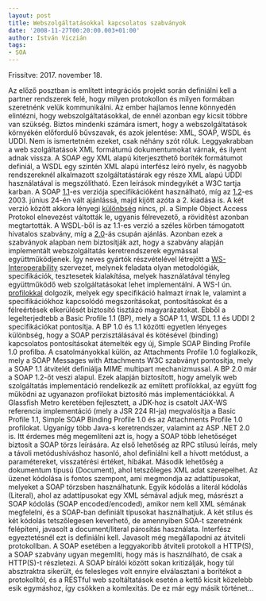 ```yaml
---
layout: post
title: Webszolgáltatásokkal kapcsolatos szabványok
date: '2008-11-27T00:20:00.003+01:00'
author: István Viczián
tags:
- SOA
---
```


Frissítve: 2017. november 18.

Az előző posztban is említett integrációs projekt során definiálni kell
a partner rendszerek felé, hogy milyen protokollon és milyen formában
szeretnénk velük kommunikálni. Az ember hajlamos lenne könnyedén
elintézni, hogy webszolgáltatásokkal, de ennél azonban egy kicsit
többre van szükség. Biztos mindenki számára ismert, hogy a webszolgáltatások
környékén előfordulő bűvszavak, és azok jelentése: XML,
SOAP, WSDL és UDDI. Nem is ismertetném ezeket, csak néhány szót róluk.
Leggyakrabban a web szolgáltatások XML formátumú dokumentumokat várnak,
és ilyent adnak vissza. A SOAP egy XML alapú kiterjeszthető boríték
formátumot definiál, a WSDL egy szintén XML alapú interfész leíró nyelv,
és nagyobb rendszereknél alkalmazott szolgáltatástárak egy része XML
alapú UDDI használatával is megszólítható. Ezen leírások mindegyikét a
W3C tartja karban. A SOAP
[1.1](http://www.w3.org/TR/2000/NOTE-SOAP-20000508/)-es verziója
specifikációként használható, míg az
[1.2](http://www.w3.org/TR/2007/REC-soap12-part0-20070427/)-es 2003.
június 24-én vált ajánlássá, majd kijött azóta a 2. kiadása is. A két
verzió között akkora lényegi
[különbség](http://www.idealliance.org/papers/xmle02/dx_xmle02/papers/02-02-02/02-02-02.html)
nincs, pl. a Simple Object Access Protokol elnevezést váltották le,
ugyanis félrevezető, a rövidítést azonban megtartották. A WSDL-ből is az
1.1-es verzió a széles körben támogatott hivatalos szabvány, míg a
[2.0](http://www.w3.org/TR/wsdl20/)-ás csupán ajánlás. Azonban ezek a
szabványok alapban nem biztosítják azt, hogy a szabvány alapján
implementált webszolgáltatás keretrendszerek egymással
együttműködjenek. Így neves gyártók részvételével létrejött a
[WS-Interoperability](http://www.ws-i.org) szervezet, melynek feladata
olyan metodológiák, specifikációk, tesztesetek kialakítása, melyek
használatával tényleg együttműködő web szolgáltatásokat lehet
implementálni. A WS-I ún.
[profilokkal](http://www.ws-i.org/deliverables/matrix.aspx) dolgozik,
melyek egy specifikáció halmazt írnak le, valamint a specifikációkhoz
kapcsolódó megszorításokat, pontosításokat és a félreértések elkerülését
biztosító tisztázó magyarázatokat. Ebből a legelterjedtebb a Basic
Profile 1.1 (BP), mely a SOAP 1.1, WSDL 1.1 és UDDI 2 specifikációkat
pontosítja. A BP 1.0 és 1.1 közötti egyetlen lényeges különbség, hogy a
SOAP perzisztálásával és kötésével (binding) kapcsolatos pontosításokat
átemelték egy új, Simple SOAP Binding Profile 1.0 profilba. A
csatolmányokkal külön, az Attachments Profile 1.0 foglalkozik, mely a
SOAP Messages with Attachments W3C szabványt pontosítja, mely a SOAP 1.1
átvitelét definiálja MIME multipart mechanizmussal. A BP 2.0 már a SOAP
1.2-őt veszi alapul. Ezek alapján biztosított, hogy amelyik web
szolgáltatás implementáció rendelkezik az említett profilokkal, az
együtt fog működni az ugyanazon profilokat biztosító más
implementációkkal. A Glassfish Metro keretében fejlesztett, a JDK-hoz is
csatolt JAX-WS referencia implementáció (mely a JSR 224 RI-ja)
megvalósítja a Basic Profile 1.1, Simple SOAP Binding Profile 1.0 és az
Attachments Profile 1.0 profilokat. Ugyanígy több Java-s keretrendszer,
valamint az ASP .NET 2.0 is. Itt érdemes még megemlíteni azt is, hogy a
SOAP több lehetőséget biztosít a SOAP törzs leírására. Az első lehetőség
az RPC stílusú leírás, mely a távoli metódushíváshoz hasonló, ahol
definiálni kell a hívott metódust, a paramétereket, visszatérési
értéket, hibákat. Második lehetőség a dokumentum típusú (Document), ahol
tetszőleges XML adat szerepelhet. Az üzenet kódolása is fontos szempont,
ami megmondja az adattípusokat, melyeket a SOAP törzsben használhatunk.
Egyik kódolás a literál kódolás (Literal), ahol az adattípusokat egy XML
sémával adjuk meg, másrészt a SOAP kódolás (SOAP encoded/encoded),
amikor nem kell XML sémának megfelelni, és a SOAP-ban definiált
típusokat használhatjuk. A két stílus és két kódolás tetszőlegesen
keverhető, de amennyiben SOA-t szeretnénk felépíteni, javasolt a
document/literal párosítás használata. Interfész egyeztetésnél ezt is
definiálni kell. Javasolt még megállapodni az átviteli protokollban. A
SOAP esetében a leggyakoribb átviteli protokoll a HTTP(S), a SOAP
szabvány ugyan megemlíti, hogy más is használható, de csak a HTTP(S)-t
részletezi. A SOAP bírálói között sokan kritizálják, hogy túl
absztraktra sikerült, és felesleges volt ennyire elválasztani a
borítékot a protokolltól, és a RESTful web szoltáltatások esetén a kettő
kicsit közelebb esik egymáshoz, így csökken a komlexitás. De ez már egy
másik történet...
